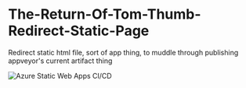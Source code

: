 # The-Return-Of-Tom-Thumb-Redirect-Static-Page
Redirect static html file, sort of app thing, to muddle through publishing appveyor's current artifact thing


![Azure Static Web Apps CI/CD](https://github.com/PunkUnicorn/The-Return-Of-Tom-Thumb-Redirect-Static-Page/workflows/Azure%20Static%20Web%20Apps%20CI/CD/badge.svg)
